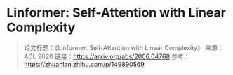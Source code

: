 # Linformer: Self-Attention with Linear Complexity

> 论文标题：《Linformer: Self-Attention with Linear Complexity》
> 来源：ACL 2020
> 链接：https://arxiv.org/abs/2006.04768
> 参考：https://zhuanlan.zhihu.com/p/149890569
